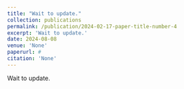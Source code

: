 ```yaml
---
title: "Wait to update."
collection: publications
permalink: /publication/2024-02-17-paper-title-number-4
excerpt: 'Wait to update.'
date: 2024-08-08
venue: 'None'
paperurl: #
citation: 'None'
---
```


Wait to update.